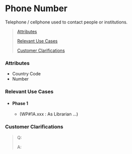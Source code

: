 # Phone Number

Telephone / cellphone used to contact people or institutions.

> [Attributes](#attributes)
>
> [Relevant Use Cases](#Relevant-Use-Cases)
>
> [Customer Clarifications](#Customer-Clarifications)

### Attributes
- Country Code
- Number


### Relevant Use Cases
- #### Phase 1
    - (WP#1A.xxx : As Librarian ...)

### Customer Clarifications
>Q:
>
>A: